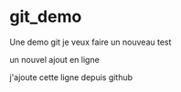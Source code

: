 # git_demo
Une demo git je veux faire un nouveau test

un nouvel ajout en ligne

j'ajoute cette ligne depuis github
